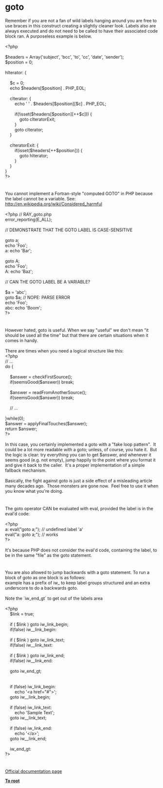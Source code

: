 # goto




<div class="phpcode"><span class="html">
Remember if you are not a fan of wild labels hanging around you are free to use braces in this construct creating a slightly cleaner look. Labels also are always executed and do not need to be called to have their associated code block ran. A purposeless example is below.
<br>
<br><span class="default">&lt;?php
<br>
<br>$headers </span><span class="keyword">= Array(</span><span class="string">&apos;subject&apos;</span><span class="keyword">, </span><span class="string">&apos;bcc&apos;</span><span class="keyword">, </span><span class="string">&apos;to&apos;</span><span class="keyword">, </span><span class="string">&apos;cc&apos;</span><span class="keyword">, </span><span class="string">&apos;date&apos;</span><span class="keyword">, </span><span class="string">&apos;sender&apos;</span><span class="keyword">);
<br></span><span class="default">$position </span><span class="keyword">= </span><span class="default">0</span><span class="keyword">;
<br>
<br></span><span class="default">hIterator</span><span class="keyword">: {
<br>
<br>&#xA0; &#xA0; </span><span class="default">$c </span><span class="keyword">= </span><span class="default">0</span><span class="keyword">;
<br>&#xA0; &#xA0; echo </span><span class="default">$headers</span><span class="keyword">[</span><span class="default">$position</span><span class="keyword">] . </span><span class="default">PHP_EOL</span><span class="keyword">;
<br>
<br>&#xA0; &#xA0; </span><span class="default">cIterator</span><span class="keyword">: {
<br>&#xA0; &#xA0; &#xA0; &#xA0; echo </span><span class="string">&apos; &apos; </span><span class="keyword">. </span><span class="default">$headers</span><span class="keyword">[</span><span class="default">$position</span><span class="keyword">][</span><span class="default">$c</span><span class="keyword">] . </span><span class="default">PHP_EOL</span><span class="keyword">;
<br>
<br>&#xA0; &#xA0; &#xA0; &#xA0; if(!isset(</span><span class="default">$headers</span><span class="keyword">[</span><span class="default">$position</span><span class="keyword">][++</span><span class="default">$c</span><span class="keyword">])) {
<br>&#xA0; &#xA0; &#xA0; &#xA0; &#xA0; &#xA0; goto </span><span class="default">cIteratorExit</span><span class="keyword">;
<br>&#xA0; &#xA0; &#xA0; &#xA0; }
<br>&#xA0; &#xA0; &#xA0; &#xA0; goto </span><span class="default">cIterator</span><span class="keyword">;
<br>&#xA0; &#xA0; }
<br>
<br>&#xA0; &#xA0; </span><span class="default">cIteratorExit</span><span class="keyword">: {
<br>&#xA0; &#xA0; &#xA0; &#xA0; if(isset(</span><span class="default">$headers</span><span class="keyword">[++</span><span class="default">$position</span><span class="keyword">])) {
<br>&#xA0; &#xA0; &#xA0; &#xA0; &#xA0; &#xA0; goto </span><span class="default">hIterator</span><span class="keyword">;
<br>&#xA0; &#xA0; &#xA0; &#xA0; }
<br>&#xA0; &#xA0; }
<br>}
<br></span><span class="default">?&gt;</span>
</span>
</div>
  

#


<div class="phpcode"><span class="html">
You cannot implement a Fortran-style &quot;computed GOTO&quot; in PHP because the label cannot be a variable. See: <a href="http://en.wikipedia.org/wiki/Considered_harmful" rel="nofollow" target="_blank">http://en.wikipedia.org/wiki/Considered_harmful</a>
<br>
<br><span class="default">&lt;?php </span><span class="comment">// RAY_goto.php
<br></span><span class="default">error_reporting</span><span class="keyword">(</span><span class="default">E_ALL</span><span class="keyword">);
<br>
<br></span><span class="comment">// DEMONSTRATE THAT THE GOTO LABEL IS CASE-SENSITIVE
<br>
<br></span><span class="keyword">goto </span><span class="default">a</span><span class="keyword">;
<br>echo </span><span class="string">&apos;Foo&apos;</span><span class="keyword">;
<br></span><span class="default">a</span><span class="keyword">: echo </span><span class="string">&apos;Bar&apos;</span><span class="keyword">;
<br>
<br>goto </span><span class="default">A</span><span class="keyword">;
<br>echo </span><span class="string">&apos;Foo&apos;</span><span class="keyword">;
<br></span><span class="default">A</span><span class="keyword">: echo </span><span class="string">&apos;Baz&apos;</span><span class="keyword">;
<br>
<br></span><span class="comment">// CAN THE GOTO LABEL BE A VARIABLE?
<br>
<br></span><span class="default">$a </span><span class="keyword">= </span><span class="string">&apos;abc&apos;</span><span class="keyword">;
<br>goto </span><span class="default">$a</span><span class="keyword">; </span><span class="comment">// NOPE: PARSE ERROR
<br></span><span class="keyword">echo </span><span class="string">&apos;Foo&apos;</span><span class="keyword">;
<br></span><span class="default">abc</span><span class="keyword">: echo </span><span class="string">&apos;Boom&apos;</span><span class="keyword">;
<br></span><span class="default">?&gt;</span>
</span>
</div>
  

#


<div class="phpcode"><span class="html">
However hated, goto is useful. When we say &quot;useful&quot; we don&apos;t mean &quot;it should be used all the time&quot; but that there are certain situations when it comes in handy.<br><br>There are times when you need a logical structure like this:<br><span class="default">&lt;?php<br></span><span class="comment">// ...<br></span><span class="keyword">do {<br><br>&#xA0; &#xA0; </span><span class="default">$answer </span><span class="keyword">= </span><span class="default">checkFirstSource</span><span class="keyword">();<br>&#xA0; &#xA0; if(</span><span class="default">seemsGood</span><span class="keyword">(</span><span class="default">$answer</span><span class="keyword">)) break;<br><br>&#xA0; &#xA0; </span><span class="default">$answer </span><span class="keyword">= </span><span class="default">readFromAnotherSource</span><span class="keyword">();<br>&#xA0; &#xA0; if(</span><span class="default">seemsGood</span><span class="keyword">(</span><span class="default">$answer</span><span class="keyword">)) break;<br><br>&#xA0; &#xA0; </span><span class="comment">// ...<br><br></span><span class="keyword">}while(</span><span class="default">0</span><span class="keyword">);<br></span><span class="default">$answer </span><span class="keyword">= </span><span class="default">applyFinalTouches</span><span class="keyword">(</span><span class="default">$answer</span><span class="keyword">);<br>return </span><span class="default">$answer</span><span class="keyword">;<br></span><span class="default">?&gt;<br></span><br>In this case, you certainly implemented a goto with a &quot;fake loop pattern&quot;.&#xA0; It could be a lot more readable with a goto; unless, of course, you hate it.&#xA0; But the logic is clear: try everything you can to get $answer, and whenever it seems good (e.g. not empty), jump happily to the point where you format it and give it back to the caller.&#xA0; It&apos;s a proper implementation of a simple fallback mechanism.<br><br>Basically, the fight against goto is just a side effect of a misleading article many decades ago.&#xA0; Those monsters are gone now.&#xA0; Feel free to use it when you know what you&apos;re doing.</span>
</div>
  

#


<div class="phpcode"><span class="html">
The goto operator CAN be evaluated with eval, provided the label is in the eval&apos;d code:<br><br><span class="default">&lt;?php<br>a</span><span class="keyword">: eval(</span><span class="string">&quot;goto a;&quot;</span><span class="keyword">); </span><span class="comment">// undefined label &apos;a&apos;<br></span><span class="keyword">eval(</span><span class="string">&quot;a: goto a;&quot;</span><span class="keyword">); </span><span class="comment">// works<br></span><span class="default">?&gt;<br></span><br>It&apos;s because PHP does not consider the eval&apos;d code, containing the label, to be in the same &quot;file&quot; as the goto statement.</span>
</div>
  

#


<div class="phpcode"><span class="html">
You are also allowed to jump backwards with a goto statement. To run a block of goto as one block is as follows:<br>example has a prefix of iw_ to keep label groups structured and an extra underscore to do a backwards goto.<br><br>Note the `iw_end_gt` to get out of the labels area<br><br><span class="default">&lt;?php<br>&#xA0; &#xA0; $link </span><span class="keyword">= </span><span class="default">true</span><span class="keyword">;<br><br>&#xA0; &#xA0; if ( </span><span class="default">$link </span><span class="keyword">) goto </span><span class="default">iw_link_begin</span><span class="keyword">; <br>&#xA0; &#xA0; if(</span><span class="default">false</span><span class="keyword">) </span><span class="default">iw__link_begin</span><span class="keyword">:<br>&#xA0; &#xA0; <br>&#xA0; &#xA0; if ( </span><span class="default">$link </span><span class="keyword">) goto </span><span class="default">iw_link_text</span><span class="keyword">;<br>&#xA0; &#xA0; if(</span><span class="default">false</span><span class="keyword">) </span><span class="default">iw__link_text</span><span class="keyword">:<br>&#xA0; &#xA0; <br>&#xA0; &#xA0; if ( </span><span class="default">$link </span><span class="keyword">) goto </span><span class="default">iw_link_end</span><span class="keyword">;<br>&#xA0; &#xA0; if(</span><span class="default">false</span><span class="keyword">) </span><span class="default">iw__link_end</span><span class="keyword">:<br>&#xA0; &#xA0; <br>&#xA0; &#xA0; goto </span><span class="default">iw_end_gt</span><span class="keyword">;<br>&#xA0; &#xA0; <br>&#xA0; &#xA0; <br>&#xA0; &#xA0; if (</span><span class="default">false</span><span class="keyword">) </span><span class="default">iw_link_begin</span><span class="keyword">:<br>&#xA0; &#xA0; &#xA0; &#xA0; echo </span><span class="string">&apos;&lt;a href=&quot;#&quot;&gt;&apos;</span><span class="keyword">;<br>&#xA0; &#xA0; goto </span><span class="default">iw__link_begin</span><span class="keyword">;<br>&#xA0; &#xA0; <br>&#xA0; &#xA0; if (</span><span class="default">false</span><span class="keyword">) </span><span class="default">iw_link_text</span><span class="keyword">:<br>&#xA0; &#xA0; &#xA0; &#xA0; echo </span><span class="string">&apos;Sample Text&apos;</span><span class="keyword">;<br>&#xA0; &#xA0; goto </span><span class="default">iw__link_text</span><span class="keyword">;<br>&#xA0; &#xA0; <br>&#xA0; &#xA0; if (</span><span class="default">false</span><span class="keyword">) </span><span class="default">iw_link_end</span><span class="keyword">:<br>&#xA0; &#xA0; &#xA0; &#xA0; echo </span><span class="string">&apos;&lt;/a&gt;&apos;</span><span class="keyword">;<br>&#xA0; &#xA0; goto </span><span class="default">iw__link_end</span><span class="keyword">;<br>&#xA0; &#xA0; <br>&#xA0; &#xA0; </span><span class="default">iw_end_gt</span><span class="keyword">:<br></span><span class="default">?&gt;</span>
</span>
</div>
  

#

[Official documentation page](https://www.php.net/manual/en/control-structures.goto.php)

**[To root](/README.md)**